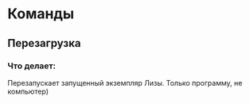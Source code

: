 # Команды

## Перезагрузка
### Что делает:
Перезапускает запущенный экземпляр Лизы. Только программу, не компьютер)
